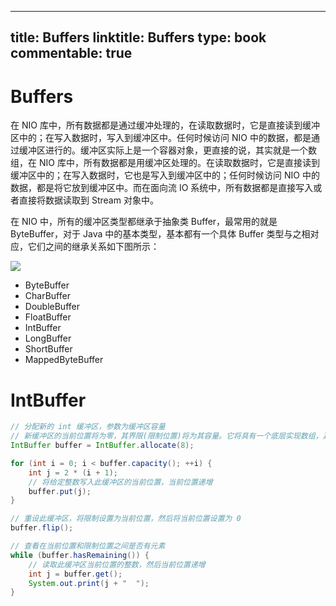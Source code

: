 
---
title: Buffers
linktitle: Buffers
type: book
commentable: true
---

# Buffers

在 NIO 库中，所有数据都是通过缓冲处理的，在读取数据时，它是直接读到缓冲区中的；在写入数据时，写入到缓冲区中。任何时候访问 NIO 中的数据，都是通过缓冲区进行的。缓冲区实际上是一个容器对象，更直接的说，其实就是一个数组，在 NIO 库中，所有数据都是用缓冲区处理的。在读取数据时，它是直接读到缓冲区中的；在写入数据时，它也是写入到缓冲区中的；任何时候访问 NIO 中的数据，都是将它放到缓冲区中。而在面向流 IO 系统中，所有数据都是直接写入或者直接将数据读取到 Stream 对象中。

在 NIO 中，所有的缓冲区类型都继承于抽象类 Buffer，最常用的就是 ByteBuffer，对于 Java 中的基本类型，基本都有一个具体 Buffer 类型与之相对应，它们之间的继承关系如下图所示：

![](http://hi.csdn.net/attachment/201107/17/0_131088834611J5.gif)

- ByteBuffer
- CharBuffer
- DoubleBuffer
- FloatBuffer
- IntBuffer
- LongBuffer
- ShortBuffer
- MappedByteBuffer

# IntBuffer

```java
// 分配新的 int 缓冲区，参数为缓冲区容量
// 新缓冲区的当前位置将为零，其界限(限制位置)将为其容量。它将具有一个底层实现数组，其数组偏移量将为零。
IntBuffer buffer = IntBuffer.allocate(8);

for (int i = 0; i < buffer.capacity(); ++i) {
    int j = 2 * (i + 1);
    // 将给定整数写入此缓冲区的当前位置，当前位置递增
    buffer.put(j);
}

// 重设此缓冲区，将限制设置为当前位置，然后将当前位置设置为 0
buffer.flip();

// 查看在当前位置和限制位置之间是否有元素
while (buffer.hasRemaining()) {
    // 读取此缓冲区当前位置的整数，然后当前位置递增
    int j = buffer.get();
    System.out.print(j + "  ");
}
```

    